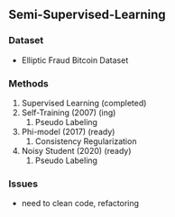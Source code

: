 ## Semi-Supervised-Learning

### Dataset
- Elliptic Fraud Bitcoin Dataset

### Methods
1. Supervised Learning (completed)
2. Self-Training (2007) (ing)
   1. Pseudo Labeling
3. Phi-model (2017) (ready)
   1. Consistency Regularization
4. Noisy Student (2020) (ready)
   1. Pseudo Labeling

### Issues
- need to clean code, refactoring